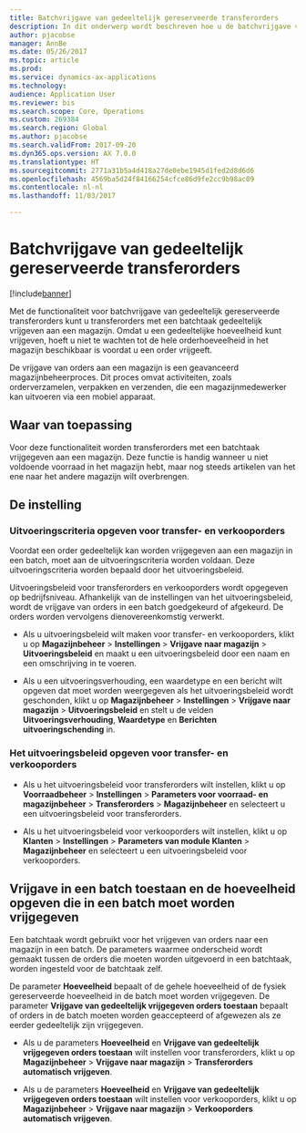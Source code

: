 ```yaml
---
title: Batchvrijgave van gedeeltelijk gereserveerde transferorders
description: In dit onderwerp wordt beschreven hoe u de batchvrijgave van gedeeltelijk gereserveerde transferorders vanaf een mobiel apparaat instelt en toepast.
author: pjacobse
manager: AnnBe
ms.date: 05/26/2017
ms.topic: article
ms.prod: 
ms.service: dynamics-ax-applications
ms.technology: 
audience: Application User
ms.reviewer: bis
ms.search.scope: Core, Operations
ms.custom: 269384
ms.search.region: Global
ms.author: pjacobse
ms.search.validFrom: 2017-09-20
ms.dyn365.ops.version: AX 7.0.0
ms.translationtype: HT
ms.sourcegitcommit: 2771a31b5a4d418a27de0ebe1945d1fed2d8d6d6
ms.openlocfilehash: 4569ba5d24f84166254cfce86d9fe2cc9b98ac09
ms.contentlocale: nl-nl
ms.lasthandoff: 11/03/2017

---
```


# <a name="batch-release-of-partially-reserved-transfer-orders"></a>Batchvrijgave van gedeeltelijk gereserveerde transferorders

[!include[banner](../includes/banner.md)]

Met de functionaliteit voor batchvrijgave van gedeeltelijk gereserveerde transferorders kunt u transferorders met een batchtaak gedeeltelijk vrijgeven aan een magazijn.
Omdat u een gedeeltelijke hoeveelheid kunt vrijgeven, hoeft u niet te wachten tot de hele orderhoeveelheid in het magazijn beschikbaar is voordat u een order vrijgeeft.

De vrijgave van orders aan een magazijn is een geavanceerd magazijnbeheerproces. Dit proces omvat activiteiten, zoals orderverzamelen, verpakken en verzenden, die een magazijnmedewerker kan uitvoeren via een mobiel apparaat.

## <a name="where-it-applies"></a>Waar van toepassing

Voor deze functionaliteit worden transferorders met een batchtaak vrijgegeven aan een magazijn. Deze functie is handig wanneer u niet voldoende voorraad in het magazijn hebt, maar nog steeds artikelen van het ene naar het andere magazijn wilt overbrengen.

## <a name="how-it-is-set-up"></a>De instelling

### <a name="specify-fulfillment-criteria-for-transfer-orders-and-sales-orders"></a>Uitvoeringscriteria opgeven voor transfer- en verkooporders

Voordat een order gedeeltelijk kan worden vrijgegeven aan een magazijn in een batch, moet aan de uitvoeringscriteria worden voldaan. Deze uitvoeringscriteria worden bepaald door het uitvoeringsbeleid.

Uitvoeringsbeleid voor transferorders en verkooporders wordt opgegeven op bedrijfsniveau. Afhankelijk van de instellingen van het uitvoeringsbeleid, wordt de vrijgave van orders in een batch goedgekeurd of afgekeurd. De orders worden vervolgens dienovereenkomstig verwerkt.

-   Als u uitvoeringsbeleid wilt maken voor transfer- en verkooporders, klikt u op **Magazijnbeheer** \> **Instellingen** \> **Vrijgave naar magazijn** \> **Uitvoeringsbeleid** en maakt u een uitvoeringsbeleid door een naam en een omschrijving in te voeren.

-   Als u een uitvoeringsverhouding, een waardetype en een bericht wilt opgeven dat moet worden weergegeven als het uitvoeringsbeleid wordt geschonden, klikt u op **Magazijnbeheer** \> **Instellingen** \> **Vrijgave naar magazijn** \> **Uitvoeringsbeleid** en stelt u de velden **Uitvoeringsverhouding**, **Waardetype** en **Berichten uitvoeringschending** in.

### <a name="set-the-fulfillment-policies-for-transfer-orders-and-sales-orders"></a>Het uitvoeringsbeleid opgeven voor transfer- en verkooporders

-   Als u het uitvoeringsbeleid voor transferorders wilt instellen, klikt u op **Voorraadbeheer** \> **Instellingen** \> **Parameters voor voorraad- en magazijnbeheer** \> **Transferorders** \> **Magazijnbeheer** en selecteert u een uitvoeringsbeleid voor transferorders.

-   Als u het uitvoeringsbeleid voor verkooporders wilt instellen, klikt u op **Klanten** \> **Instellingen** \> **Parameters van module Klanten** \> **Magazijnbeheer** en selecteert u een uitvoeringsbeleid voor verkooporders.

## <a name="allow-release-in-a-batch-and-specify-the-quantity-that-should-be-release-in-a-batch"></a>Vrijgave in een batch toestaan en de hoeveelheid opgeven die in een batch moet worden vrijgegeven

Een batchtaak wordt gebruikt voor het vrijgeven van orders naar een magazijn in een batch. De parameters waarmee onderscheid wordt gemaakt tussen de orders die moeten worden uitgevoerd in een batchtaak, worden ingesteld voor de batchtaak zelf.

De parameter **Hoeveelheid** bepaalt of de gehele hoeveelheid of de fysiek gereserveerde hoeveelheid in de batch moet worden vrijgegeven. De parameter **Vrijgave van gedeeltelijk vrijgegeven orders toestaan** bepaalt of orders in de batch moeten worden geaccepteerd of afgewezen als ze eerder gedeeltelijk zijn vrijgegeven.

-   Als u de parameters **Hoeveelheid** en **Vrijgave van gedeeltelijk vrijgegeven orders toestaan** wilt instellen voor transferorders, klikt u op **Magazijnbeheer** \> **Vrijgave naar magazijn** \> **Transferorders automatisch vrijgeven**.

-   Als u de parameters **Hoeveelheid** en **Vrijgave van gedeeltelijk vrijgegeven orders toestaan** wilt instellen voor verkooporders, klikt u op **Magazijnbeheer** \> **Vrijgave naar magazijn** \> **Verkooporders automatisch vrijgeven**.

